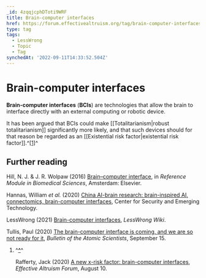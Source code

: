 ```yaml
---
_id: 4zqqjcphDToti9WRF
title: Brain-computer interfaces
href: https://forum.effectivealtruism.org/tag/brain-computer-interfaces
type: tag
tags:
  - LessWrong
  - Topic
  - Tag
synchedAt: '2022-09-11T14:33:52.504Z'
---
```

# Brain-computer interfaces

**Brain-computer interfaces** (**BCIs**) are technologies that allow the brain to interface directly with an external computing or robotic device.

It has been argued that BCIs could make [[Totalitarianism|robust totalitarianism]] significantly more likely, and that such devices should for that reason be regarded as an [[Existential risk factor|existential risk factor]].^[\[1\]](#fnw68cbexbfm)^

Further reading
---------------

Hill, N. J. & J. R. Wolpaw (2016) [Brain–computer interface](https://doi.org/10.1016/B978-0-12-801238-3.99322-X), in *Reference Module in Biomedical Sciences*, Amsterdam: Elsevier.

Hannas, William *et al.* (2020) [China AI-brain research: brain-inspired AI, connectomics, brain-computer interfaces](https://cset.georgetown.edu/publication/china-ai-brain-research/), Center for Security and Emerging Technology.

LessWrong (2021) [Brain-computer interfaces](https://www.lesswrong.com/tag/brain-computer-interfaces), *LessWrong Wiki*.

Tullis, Paul (2020) [The brain-computer interface is coming, and we are so not ready for it](https://thebulletin.org/2020/09/the-brain-computer-interface-is-coming-and-we-are-so-not-ready-for-it/), *Bulletin of the Atomic Scientists*, September 15.

1.  ^**[^](#fnrefw68cbexbfm)**^
    
    Rafferty, Jack (2020) [A new x-risk factor: brain-computer interfaces](https://forum.effectivealtruism.org/posts/qfDeCGxBTFhJANAWm/a-new-x-risk-factor-brain-computer-interfaces-1), *Effective Altruism Forum*, August 10.